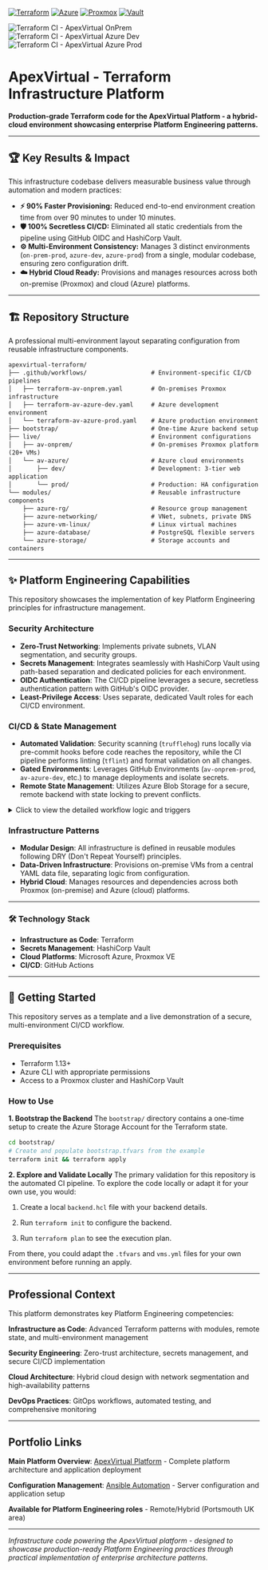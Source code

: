 [![Terraform](https://img.shields.io/badge/Terraform-1.5+-7c3aed?logo=terraform&logoColor=white)](https://terraform.io)
[![Azure](https://img.shields.io/badge/Azure-Cloud-0078d4?logo=microsoftazure&logoColor=white)](https://azure.microsoft.com)
[![Proxmox](https://img.shields.io/badge/Proxmox-VE-e57000?logo=proxmox&logoColor=white)](https://proxmox.com)
[![Vault](https://img.shields.io/badge/HashiCorp-Vault-000000?logo=vault&logoColor=white)](https://vaultproject.io)

![Terraform CI - ApexVirtual OnPrem](https://github.com/fashomelab/apexvirtual-terraform/actions/workflows/terraform-apexvirtual.yaml/badge.svg)
![Terraform CI - ApexVirtual Azure Dev](https://github.com/fashomelab/apexvirtual-terraform/actions/workflows/terraform-av-azure-dev.yaml/badge.svg)
![Terraform CI - ApexVirtual Azure Prod](https://github.com/fashomelab/apexvirtual-terraform/actions/workflows/terraform-av-azure-prod.yaml/badge.svg)

# ApexVirtual - Terraform Infrastructure Platform

**Production-grade Terraform code for the ApexVirtual Platform - a hybrid-cloud environment showcasing enterprise Platform Engineering patterns.**

---

## 🏆 Key Results & Impact

This infrastructure codebase delivers measurable business value through automation and modern practices:

* **⚡️ 90% Faster Provisioning:** Reduced end-to-end environment creation time from over 90 minutes to under 10 minutes.
* **🛡️ 100% Secretless CI/CD:** Eliminated all static credentials from the pipeline using GitHub OIDC and HashiCorp Vault.
* **⚙️ Multi-Environment Consistency:** Manages 3 distinct environments (`on-prem-prod`, `azure-dev`, `azure-prod`) from a single, modular codebase, ensuring zero configuration drift.
* **☁️ Hybrid Cloud Ready:** Provisions and manages resources across both on-premise (Proxmox) and cloud (Azure) platforms.

---

## 🏗️ Repository Structure

A professional multi-environment layout separating configuration from reusable infrastructure components.

```
apexvirtual-terraform/
├── .github/workflows/                  # Environment-specific CI/CD pipelines
│   ├── terraform-av-onprem.yaml        # On-premises Proxmox infrastructure
│   ├── terraform-av-azure-dev.yaml     # Azure development environment  
│   └── terraform-av-azure-prod.yaml    # Azure production environment
├── bootstrap/                          # One-time Azure backend setup
├── live/                               # Environment configurations
│   ├── av-onprem/                      # On-premises Proxmox platform (20+ VMs)
│   └── av-azure/                       # Azure cloud environments
│       ├── dev/                        # Development: 3-tier web application
│       └── prod/                       # Production: HA configuration
└── modules/                            # Reusable infrastructure components
    ├── azure-rg/                       # Resource group management
    ├── azure-networking/               # VNet, subnets, private DNS
    ├── azure-vm-linux/                 # Linux virtual machines
    ├── azure-database/                 # PostgreSQL flexible servers
    └── azure-storage/                  # Storage accounts and containers
```

---

## ✨ Platform Engineering Capabilities

This repository showcases the implementation of key Platform Engineering principles for infrastructure management.

### Security Architecture
* **Zero-Trust Networking**: Implements private subnets, VLAN segmentation, and security groups.
* **Secrets Management**: Integrates seamlessly with HashiCorp Vault using path-based separation and dedicated policies for each environment.
* **OIDC Authentication**: The CI/CD pipeline leverages a secure, secretless authentication pattern with GitHub's OIDC provider.
* **Least-Privilege Access**: Uses separate, dedicated Vault roles for each CI/CD environment.

### CI/CD & State Management
* **Automated Validation**: Security scanning (`trufflehog`) runs locally via pre-commit hooks before code reaches the repository, while the CI pipeline performs linting (`tflint`) and format validation on all changes.
* **Gated Environments**: Leverages GitHub Environments (`av-onprem-prod`, `av-azure-dev`, etc.) to manage deployments and isolate secrets.
* **Remote State Management**: Utilizes Azure Blob Storage for a secure, remote backend with state locking to prevent conflicts.

<details>
  <summary>Click to view the detailed workflow logic and triggers</summary>

![High-Level Architecture Workflow](images/cicd-pipeline-flowchart.png)

  ### Deployment Flow
  
  **Developer Push → GitHub Event → Workflow Selection → Authentication → Validation → Planning**
  
  Code commit → Branch trigger → Environment-specific → Vault OIDC → TFLint → Terraform Plan
  
  *The pre-commit hook runs a TruffleHog scan locally before the push is ever made.*

  ### Workflow Triggers
  - **av-azure-dev:** Triggers on push to `develop` and pull requests targeting `develop`.
  - **av-azure-prod:** Triggers only on push to `main` for production safety.
  - **av-onprem:** Triggers on push to `develop` and `main`, and on pull requests targeting `develop`.

</details>

### Infrastructure Patterns
* **Modular Design**: All infrastructure is defined in reusable modules following DRY (Don't Repeat Yourself) principles.
* **Data-Driven Infrastructure**: Provisions on-premise VMs from a central YAML data file, separating logic from configuration.
* **Hybrid Cloud**: Manages resources and dependencies across both Proxmox (on-premise) and Azure (cloud) platforms.

---

### 🛠️ Technology Stack

* **Infrastructure as Code**: Terraform
* **Secrets Management**: HashiCorp Vault
* **Cloud Platforms**: Microsoft Azure, Proxmox VE
* **CI/CD**: GitHub Actions

---

## 🚀 Getting Started

This repository serves as a template and a live demonstration of a secure, multi-environment CI/CD workflow.

### Prerequisites
- Terraform 1.13+
- Azure CLI with appropriate permissions
- Access to a Proxmox cluster and HashiCorp Vault

### How to Use

**1. Bootstrap the Backend**
The `bootstrap/` directory contains a one-time setup to create the Azure Storage Account for the Terraform state.
```bash
cd bootstrap/
# Create and populate bootstrap.tfvars from the example
terraform init && terraform apply
```

**2. Explore and Validate Locally**
The primary validation for this repository is the automated CI pipeline. To explore the code locally or adapt it for your own use, you would:

1. Create a local `backend.hcl` file with your backend details.

2. Run `terraform init` to configure the backend.

3. Run `terraform plan` to see the execution plan.

From there, you could adapt the `.tfvars` and `vms.yml` files for your own environment before running an apply.

---

## Professional Context

This platform demonstrates key Platform Engineering competencies:

**Infrastructure as Code**: Advanced Terraform patterns with modules, remote state, and multi-environment management

**Security Engineering**: Zero-trust architecture, secrets management, and secure CI/CD implementation

**Cloud Architecture**: Hybrid cloud design with network segmentation and high-availability patterns

**DevOps Practices**: GitOps workflows, automated testing, and comprehensive monitoring

---

## Portfolio Links

**Main Platform Overview**: [ApexVirtual Platform](https://github.com/fashomelab/corneb) - Complete platform architecture and application deployment

**Configuration Management**: [Ansible Automation](https://github.com/fashomelab/homelab-ansible) - Server configuration and application setup

**Available for Platform Engineering roles** - Remote/Hybrid (Portsmouth UK area)

---

*Infrastructure code powering the ApexVirtual platform - designed to showcase production-ready Platform Engineering practices through practical implementation of enterprise architecture patterns.*